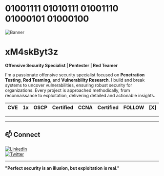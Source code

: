 # 01001111 01010111 01001110 01000101 01000100 
![Banner](https://github.com/xM4skByt3z/Gifs/blob/main/HackThePlanet.gif)

# xM4skByt3z

**Offensive Security Specialist | Pentester | Red Teamer**

I'm a passionate offensive security specialist focused on **Penetration Testing**, **Red Teaming**, and **Vulnerability Research**. I build and break systems to uncover vulnerabilities, ensuring robust security for organizations. Every project is approached methodically, from reconnaissance to exploitation, delivering detailed and actionable insights.

| CVE | 1x | OSCP | Certified | CCNA | Certified | FOLLOW | [X] |
|---|---|---|---|---|---|---|---|

---

---

## 📫 Connect

[![LinkedIn](https://img.shields.io/badge/LinkedIn-0077B5?style=flat&logo=linkedin&logoColor=white)](https://www.linkedin.com/in/yourprofile/)  
[![Twitter](https://img.shields.io/badge/Twitter-1DA1F2?style=flat&logo=twitter&logoColor=white)](https://twitter.com/yourhandle)  

---

**"Perfect security is an illusion, but exploitation is real."**

